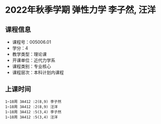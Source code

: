 # 2022年秋季学期 弹性力学 李子然, 汪洋






## 课程信息

- 课程号：005006.01
- 学分：4
- 教学类型：理论课
- 开课单位：近代力学系
- 课程类别：专业核心
- 课程层次：本科计划内课程

## 上课时间

```
1~18周 3A412 :2(8,9) 李子然
1~18周 3A412 :2(8,9) 汪洋
1~18周 3A412 :5(3,4) 李子然
1~18周 3A412 :5(3,4) 汪洋
```

